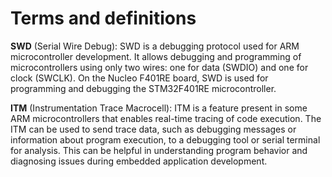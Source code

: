 # Terms and definitions 

**SWD** (Serial Wire Debug): SWD is a debugging protocol used for ARM microcontroller development. It allows debugging and programming of microcontrollers using only two wires: one for data (SWDIO) and one for clock (SWCLK). On the Nucleo F401RE board, SWD is used for programming and debugging the STM32F401RE microcontroller.

**ITM** (Instrumentation Trace Macrocell): ITM is a feature present in some ARM microcontrollers that enables real-time tracing of code execution. The ITM can be used to send trace data, such as debugging messages or information about program execution, to a debugging tool or serial terminal for analysis. This can be helpful in understanding program behavior and diagnosing issues during embedded application development.

